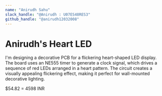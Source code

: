 ```yaml
---
name: "Anirudh Sahu"
slack_handle: "@Anirudh : U07ES48RES3"
github_handle: "@anirudh12032008"
---
```


# Anirudh's Heart LED

<!-- Describe your board in 2-3 sentences. What are you making? What will it do? -->
I'm designing a decorative PCB for a flickering heart-shaped LED display. The board uses an NE555 timer to generate a clock signal, which drives a sequence of red LEDs arranged in a heart pattern. The circuit creates a visually appealing flickering effect, making it perfect for wall-mounted decorative lighting.

<!-- How much is it going to cost? -->
$54.82 = 4598 INR
